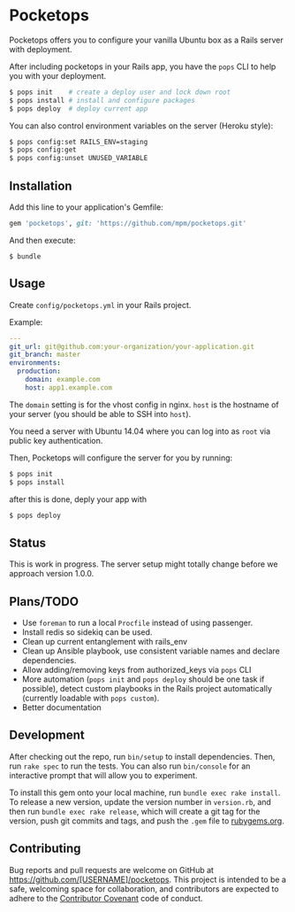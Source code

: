 # Pocketops

Pocketops offers you to configure your vanilla Ubuntu box as a Rails
server with deployment.

After including pocketops in your Rails app, you have the `pops` CLI
to help you with your deployment.

```sh
$ pops init    # create a deploy user and lock down root
$ pops install # install and configure packages
$ pops deploy  # deploy current app
```

You can also control environment variables on the server (Heroku style):
```sh
$ pops config:set RAILS_ENV=staging
$ pops config:get
$ pops config:unset UNUSED_VARIABLE
```

## Installation

Add this line to your application's Gemfile:

```ruby
gem 'pocketops', git: 'https://github.com/mpm/pocketops.git'
```

And then execute:

    $ bundle

## Usage

Create `config/pocketops.yml` in your Rails project.

Example:

```yaml
---
git_url: git@github.com:your-organization/your-application.git
git_branch: master
environments:
  production:
    domain: example.com
    host: app1.example.com
```

The `domain` setting is for the vhost config in nginx. `host` is the
hostname of your server (you should be able to SSH into `host`).

You need a server with Ubuntu 14.04 where you can log into as `root` via
public key authentication.

Then, Pocketops will configure the server for you by running:

```sh
$ pops init
$ pops install
```

after this is done, deply your app with

```sh
$ pops deploy
```

## Status

This is work in progress. The server setup might totally change before
we approach version 1.0.0.

## Plans/TODO

* Use `foreman` to run a local `Procfile` instead of using passenger.
* Install redis so sidekiq can be used.
* Clean up current entanglement with rails_env
* Clean up Ansible playbook, use consistent variable names and declare
  dependencies.
* Allow adding/removing keys from authorized_keys via `pops` CLI
* More automation (`pops init` and `pops deploy` should be one task if
  possible), detect custom playbooks in the Rails project automatically
  (currently loadable with `pops custom`).
* Better documentation

## Development

After checking out the repo, run `bin/setup` to install dependencies. Then, run `rake spec` to run the tests. You can also run `bin/console` for an interactive prompt that will allow you to experiment.

To install this gem onto your local machine, run `bundle exec rake install`. To release a new version, update the version number in `version.rb`, and then run `bundle exec rake release`, which will create a git tag for the version, push git commits and tags, and push the `.gem` file to [rubygems.org](https://rubygems.org).

## Contributing

Bug reports and pull requests are welcome on GitHub at https://github.com/[USERNAME]/pocketops. This project is intended to be a safe, welcoming space for collaboration, and contributors are expected to adhere to the [Contributor Covenant](contributor-covenant.org) code of conduct.

